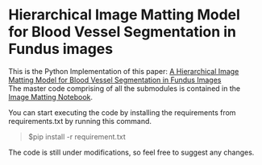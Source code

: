 # Hierarchical Image Matting Model for Blood Vessel Segmentation in Fundus images

This is the Python Implementation of this paper: 
[A Hierarchical Image Matting Model for Blood Vessel Segmentation in Fundus Images](https://arxiv.org/abs/1701.00892)
<br>
The master code comprising of all the submodules is contained in the [Image Matting Notebook](https://github.com/adithyaprem/Hierarchical-Image-Matting-Model-for-Blood-Vessel-Segmentation-in-Fundus-images/blob/master/Hierarchical%20Image%20Matting.ipynb).


You can start executing the code by installing the requirements from requirements.txt by running this command.
> $pip install -r requirement.txt

The code is still under modifications, so feel free to suggest any changes.
